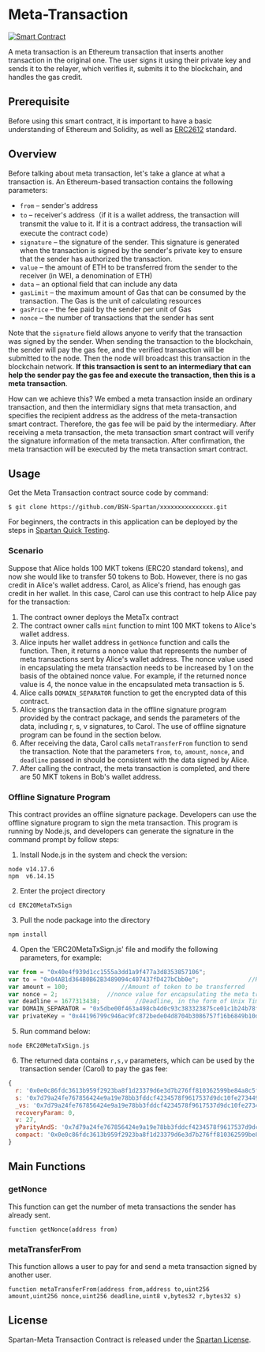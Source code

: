 # Meta-Transaction

[![Smart Contract](https://badgen.net/badge/smart-contract/Solidity/orange)](https://soliditylang.org/)

A meta transaction is an Ethereum transaction that inserts another transaction in the original one. The user signs it using their private key and sends it to the relayer, which verifies it, submits it to the blockchain, and handles the gas credit.

## Prerequisite

Before using this smart contract, it is important to have a basic understanding of Ethereum and Solidity, as well as [ERC2612](https://eips.ethereum.org/EIPS/eip-2612) standard.

## Overview

Before talking about meta transaction, let's take a glance at what a transaction is. An Ethereum-based transaction contains the following parameters:

- `from` – sender's address
- `to` – receiver's address（if it is a wallet address, the transaction will transmit the value to it. If it is a contract address, the transaction will execute the contract code）
- `signature` – the signature of the sender. This signature is generated when the transaction is signed by the sender's private key to ensure that the sender has authorized the transaction.
- `value` – the amount of ETH to be transferred from the sender to the receiver (in WEI, a denomination of ETH) 
- `data` – an optional field that can include any data
- `gasLimit` – the maximum amount of Gas that can be consumed by the transaction. The Gas is the unit of calculating resources
- `gasPrice` – the fee paid by the sender per unit of Gas
- `nonce` – the number of transactions that the sender has sent

Note that the `signature` field allows anyone to verify that the transaction was signed by the sender. When sending the transaction to the blockchain, the sender will pay the gas fee, and the verified transaction will be submitted to the node. Then the node will broadcast this transaction in the blockchain network. **If this transaction is sent to an intermediary that can help the sender pay the gas fee and execute the transaction, then this is a meta transaction**.

How can we achieve this? We embed a meta transaction inside an ordinary transaction, and then the intermidiary signs that meta transaction, and specifies the recipient address as the address of the meta-transaction smart contract. Therefore, the gas fee will be paid by the intermediary. After receiving a meta transaction, the meta transaction smart contract will verify the signature information of the meta transaction. After confirmation, the meta transaction will be executed by the meta transaction smart contract.

## Usage

Get the Meta Transaction contract source code by command:

```
$ git clone https://github.com/BSN-Spartan/xxxxxxxxxxxxxxx.git
```

For beginners, the contracts in this application can be deployed by the steps in [Spartan Quick Testing](https://www.spartan.bsn.foundation/main/quick-testing#step1).

### Scenario

Suppose that Alice holds 100 MKT tokens (ERC20 standard tokens), and now she would like to transfer 50 tokens to Bob. However, there is no gas credit in Alice's wallet address. Carol, as Alice's friend, has enough gas credit in her wallet. In this case, Carol can use this contract to help Alice pay for the transaction:

1. The contract owner deploys the MetaTx contract
2. The contract owner calls `mint` function to mint 100 MKT tokens to Alice's wallet address. 
3. Alice inputs her wallet address in `getNonce` function and calls the function. Then, it returns a nonce value that represents the number of meta transactions sent by Alice's wallet address. The nonce value used in encapsulating the meta transaction needs to be increased by 1 on the basis of the obtained nonce value. For example, if the returned nonce value is 4, the nonce value in the encapsulated meta transaction is 5.
4. Alice calls `DOMAIN_SEPARATOR` function to get the encrypted data of this contract.
5. Alice signs the transaction data in the offline signature program provided by the contract package, and sends the parameters of the data, including r, s, v signatures, to Carol. The use of offline signature program can be found in the section below.
6. After receiving the data, Carol calls `metaTransferFrom` function to send the transaction. Note that the parameters `from`, `to`, `amount`, `nonce`, and `deadline` passed in should be consistent with the data signed by Alice.
7. After calling the contract, the meta transaction is completed, and there are 50 MKT tokens in Bob's wallet address.

### Offline Signature Program

This contract provides an offline signature package. Developers can use the offline signature program to sign the meta transaction. This program is running by Node.js, and developers can generate the signature in the command prompt by follow steps:


1. Install Node.js in the system and check the version:

```
node v14.17.6
npm  v6.14.15
```

2. Enter the project directory

```
cd ERC20MetaTxSign
```

3. Pull the node package into the directory

```
npm install
```

4. Open the 'ERC20MetaTxSign.js' file and modify the following parameters, for example:

```javascript
var from = "0x40e4f939d1cc1555a3dd1a9f477a3d8353857106";				//Sender's address（Alice's wallet address）
var to = "0x04AB1d364B0B62B3489094c407437fD427bCbb0e";				//Receiver's address（Bob's wallet address）
var amount = 100;				//Amount of token to be transferred
var nonce = 2;				//nonce value for encapsulating the meta transaction （one more than the nonce value returned by getNonce function）
var deadline = 1677313438;			//Deadline, in the form of Unix Timestamp. The time should be later than the current time. 
var DOMAIN_SEPARATOR = "0x5dbe00f463a498cb4d0c93c383323875ce01c1b24b78fca345a6a3a28baf179e";	//encrypted data of this contract, generated by DOMAIN_SEPARATOR function
var privateKey = "0x44196799c946ac9fc872bede04d8704b3086757f16b6849b10d5d73d97d8d6f4"; 		//Sender's private key（Alice's private key）
```

5. Run command below:

```
node ERC20MetaTxSign.js
```

6. The returned data contains `r,s,v` parameters, which can be used by the transaction sender (Carol) to pay the gas fee:

```javascript
{
  r: '0x0e0c86fdc3613b959f2923ba8f1d23379d6e3d7b276ff810362599be84a8c5f9',
  s: '0x7d79a24fe767856424e9a19e78bb3fddcf4234578f9617537d9dc10fe2734499',
  _vs: '0x7d79a24fe767856424e9a19e78bb3fddcf4234578f9617537d9dc10fe2734499',
  recoveryParam: 0,
  v: 27,
  yParityAndS: '0x7d79a24fe767856424e9a19e78bb3fddcf4234578f9617537d9dc10fe2734499',
  compact: '0x0e0c86fdc3613b959f2923ba8f1d23379d6e3d7b276ff810362599be84a8c5f97d79a24fe767856424e9a19e78bb3fddcf4234578f9617537d9dc10fe2734499'
}
```

## Main Functions

### getNonce

This function can get the number of meta transactions the sender has already sent.

```
function getNonce(address from)
```

### metaTransferFrom

This function allows a user to pay for and send a meta transaction signed by another user. 

```
function metaTransferFrom(address from,address to,uint256 amount,uint256 nonce,uint256 deadline,uint8 v,bytes32 r,bytes32 s)
```

## License

Spartan-Meta Transaction Contract is released under the [Spartan License](https://github.com/BSN-Spartan/Beginner-Level-Contracts/blob/main/Spartan%20License.md).
